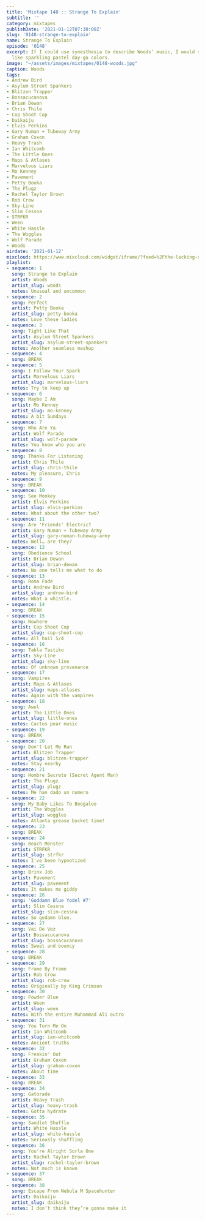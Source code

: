 ```yaml
---
title: 'Mixtape 148 :: Strange To Explain'
subtitle: ''
category: mixtapes
publishDate: '2021-01-12T07:30:00Z'
slug: '0148-strange-to-explain'
name: Strange To Explain
episode: '0148'
excerpt: If I could use synesthesia to describe Woods’ music, I would say it sounds
  like sparkling pastel day-go colors.
image: "~/assets/images/mixtapes/0148-woods.jpg"
caption: Woods
tags:
- Andrew Bird
- Asylum Street Spankers
- Blitzen Trapper
- Bossacucanova
- Brian Dewan
- Chris Thile
- Cop Shoot Cop
- Daikaiju
- Elvis Perkins
- Gary Numan + Tubeway Army
- Graham Coxon
- Heavy Trash
- Ian Whitcomb
- The Little Ones
- Maps & Atlases
- Marvelous Liars
- Mo Kenney
- Pavement
- Petty Booka
- The Plugz
- Rachel Taylor Brown
- Rob Crow
- Sky-Line
- Slim Cessna
- STRFKR
- Ween
- White Hassle
- The Woggles
- Wolf Parade
- Woods
airdate: '2021-01-12'
mixcloud: https://www.mixcloud.com/widget/iframe/?feed=%2Fthe-lacking-org%2Fi2lqo7-148-strange-to-explain%2F&hide_artwork=1&hide_cover=1
playlist:
- sequence: 1
  song: Strange to Explain
  artist: Woods
  artist_slug: woods
  notes: Unusual and uncommon
- sequence: 2
  song: Perfect
  artist: Petty Booka
  artist_slug: petty-booka
  notes: Love these ladies
- sequence: 3
  song: Tight Like That
  artist: Asylum Street Spankers
  artist_slug: asylum-street-spankers
  notes: Another seamless mashup
- sequence: 4
  song: BREAK
- sequence: 5
  song: I Follow Your Spark
  artist: Marvelous Liars
  artist_slug: marvelous-liars
  notes: Try to keep up
- sequence: 6
  song: Maybe I Am
  artist: Mo Kenney
  artist_slug: mo-kenney
  notes: A bit Sundays
- sequence: 7
  song: Who Are Ya
  artist: Wolf Parade
  artist_slug: wolf-parade
  notes: You know who you are
- sequence: 8
  song: Thanks For Listening
  artist: Chris Thile
  artist_slug: chris-thile
  notes: My pleasure, Chris
- sequence: 9
  song: BREAK
- sequence: 10
  song: See Monkey
  artist: Elvis Perkins
  artist_slug: elvis-perkins
  notes: What about the other two?
- sequence: 11
  song: Are 'Friends' Electric?
  artist: Gary Numan + Tubeway Army
  artist_slug: gary-numan-tubeway-army
  notes: Well… are they?
- sequence: 12
  song: Obedience School
  artist: Brian Dewan
  artist_slug: brian-dewan
  notes: No one tells me what to do
- sequence: 13
  song: Roma Fade
  artist: Andrew Bird
  artist_slug: andrew-bird
  notes: What a whistle.
- sequence: 14
  song: BREAK
- sequence: 15
  song: Nowhere
  artist: Cop Shoot Cop
  artist_slug: cop-shoot-cop
  notes: All hail 5/4
- sequence: 16
  song: Tabla Tastiko
  artist: Sky-Line
  artist_slug: sky-line
  notes: Of unknown provenance
- sequence: 17
  song: Vampires
  artist: Maps & Atlases
  artist_slug: maps-atlases
  notes: Again with the vampires
- sequence: 18
  song: Awol
  artist: The Little Ones
  artist_slug: little-ones
  notes: Cactus pear music
- sequence: 19
  song: BREAK
- sequence: 20
  song: Don't Let Me Run
  artist: Blitzen Trapper
  artist_slug: blitzen-trapper
  notes: Stay nearby
- sequence: 21
  song: Hombre Secreto (Secret Agent Man)
  artist: The Plugz
  artist_slug: plugz
  notes: Me han dado un numero
- sequence: 22
  song: My Baby Likes To Boogaloo
  artist: The Woggles
  artist_slug: woggles
  notes: Atlanta grease bucket time!
- sequence: 23
  song: BREAK
- sequence: 24
  song: Beach Monster
  artist: STRFKR
  artist_slug: strfkr
  notes: I've been hypnotized
- sequence: 25
  song: Brinx Job
  artist: Pavement
  artist_slug: pavement
  notes: It makes me giddy
- sequence: 26
  song: 'Goddamn Blue Yodel #7'
  artist: Slim Cessna
  artist_slug: slim-cessna
  notes: So godamn blue.
- sequence: 27
  song: Vai De Vez
  artist: Bossacucanova
  artist_slug: bossacucanova
  notes: Sweet and bouncy
- sequence: 28
  song: BREAK
- sequence: 29
  song: Frame By Frame
  artist: Rob Crow
  artist_slug: rob-crow
  notes: Originally by King Crimson
- sequence: 30
  song: Powder Blue
  artist: Ween
  artist_slug: ween
  notes: With the entire Muhammad Ali outro
- sequence: 31
  song: You Turn Me On
  artist: Ian Whitcomb
  artist_slug: ian-whitcomb
  notes: Ancient truths
- sequence: 32
  song: Freakin' Out
  artist: Graham Coxon
  artist_slug: graham-coxon
  notes: About time
- sequence: 33
  song: BREAK
- sequence: 34
  song: Gatorade
  artist: Heavy Trash
  artist_slug: heavy-trash
  notes: Gotta hydrate
- sequence: 35
  song: Sandlot Shuffle
  artist: White Hassle
  artist_slug: white-hassle
  notes: Seriously shuffling
- sequence: 36
  song: You're Alright Sorla One
  artist: Rachel Taylor Brown
  artist_slug: rachel-taylor-brown
  notes: Not much is known
- sequence: 37
  song: BREAK
- sequence: 38
  song: Escape From Nebula M Spacehunter
  artist: Daikaiju
  artist_slug: daikaiju
  notes: I don’t think they’re gonna make it
---
```



